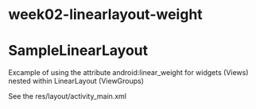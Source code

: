 # week02-linearlayout-weight
# SampleLinearLayout

Excample of using the attribute android:linear_weight for 
widgets (Views) nested within LinearLayout (ViewGroups)

See the res/layout/activity_main.xml

